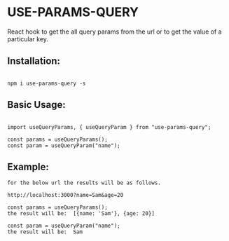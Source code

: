# USE-PARAMS-QUERY

React hook to get the all query params from the url or to get the value of a particular key.

## Installation:

```

npm i use-params-query -s

```

## Basic Usage:

```

import useQueryParams, { useQueryParam } from "use-params-query";

const params = useQueryParams();
const param = useQueryParam("name");

```

## Example:

```
for the below url the results will be as follows.

http://localhost:3000?name=Sam&age=20

const params = useQueryParams();
the result will be:  [{name: 'Sam'}, {age: 20}]

const param = useQueryParam("name");
the result will be:  Sam

```
